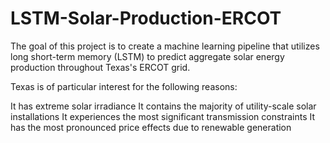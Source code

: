 # LSTM-Solar-Production-ERCOT
The goal of this project is to create a machine learning pipeline that utilizes long short-term memory (LSTM) to predict aggregate solar energy production throughout Texas's ERCOT grid.

Texas is of particular interest for the following reasons: 

It has extreme solar irradiance
It contains the majority of utility-scale solar installations
It experiences the most significant transmission constraints
It has the most pronounced price effects due to renewable generation
